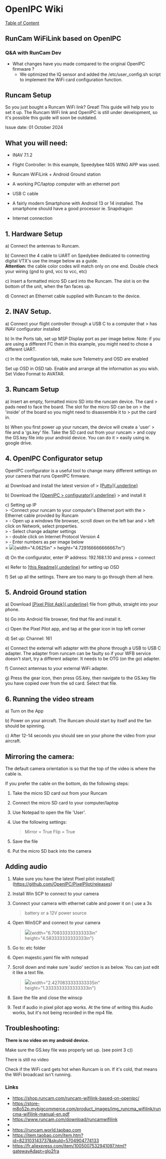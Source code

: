 # OpenIPC Wiki
[Table of Content](../README.md)

RunCam WiFiLink based on OpenIPC
--------------------------------

### Q&A with RunCam Dev

- What changes have you made compared to the original OpenIPC firmware ?
    - We optimized the IQ sensor and added the /etc/user_config.sh script to implement the WiFi card configuration function.
  
Runcam Setup 
--------------------------------

So you just bought a Runcam WiFi link? Great! This guide will help you to set it up. 
The Runcam WiFi link and OpenIPC is still under development, so it's
possible this guide will soon be outdated.

Issue date: 01 October 2024

## What you will need:

-   INAV 7.1.2

-   Flight Controller: In this example, Speedybee f405 WING APP was used.
-   Runcam WiFiLink + Android Ground station
-   A working PC/laptop computer with an ethernet port
-   USB C cable
-   A fairly modern Smartphone with Android 13 or 14 installed. The smartphone should have a good processor ie. Snapdragon
-   Internet connection

## 1. Hardware Setup

a)  Connect the antennas to Runcam.

b)  Connect the 4 cable to UART on Spedybee dedicated to connecting
     digital VTX's use the image below as a guide.\
     **Attention:** the cable color codes will match only on one end.
     Double check your wiring (gnd to gnd, vcc to vcc, etc)

c)  Insert a formatted micro SD card into the Runcam. The slot is on the
    bottom of the unit, when the fan faces up.

d)  Connect an Ethernet cable supplied with Runcam to the device.

## 2. INAV Setup.

a)  Connect your flight controller through a USB C to a computer that
    > has INAV configurator installed

b)  In the Ports tab, set up MSP Display port as per image below. 
Note:
if you are using a different FC then in this example, you might
need to chose a different
UART.

c)  In the configuration tab, make sure Telemetry and OSD are enabled


Set up OSD in OSD tab. Enable and arrange all the information as
you wish. Set Video Format to AVATAR.


## 3. Runcam Setup

a)  Insert an empty, formatted micro SD into the runcam device. The card
    > pads need to face the board. The slot for the micro SD can be on
    > the 'inside' of the board so you might need to disassemble it to
    > put the card in.

b)  When you first power up your runcam, the device will create a 'user'
    > file and a 'gs.key' file. Take the SD card out from your runcam
    > and copy the GS.key file into your android device. You can do it
    > easily using ie. google drive.

## 4. OpenIPC Configurator setup 

OpenIPC configurator is a useful tool to change many different settings
on your camera that runs OpenIPC firmware.

a)  Download and install the latest version of
    > [[Putty]{.underline}](https://www.chiark.greenend.org.uk/~sgtatham/putty/)

b)  Download the [[OpenIPC
    > configurator]{.underline}](https://github.com/OpenIPC/configurator/releases)
    > and install it

c)  Setting up IP\
    > -Connect your runcam to your computer's Ethernet port with the
    > Ethernet cable provided by Runcam\
    > - Open up a windows file browser, scroll down on the left bar and
    > left click on Network, select properties.\
    > - Select change adapter settings\
    > - double click on Internet Protocol Version 4\
    > - Enter numbers as per image below\
    > ![](vertopal_01220b0926f54aebbf39e69ed3249f76/media/image4.png){width="4.0625in"
    > height="4.729166666666667in"}

d)  On the configurator, enter IP address: 192.168.1.10 and press
    > connect

e)  Refer to [[this
     Readme]{.underline}](https://github.com/OpenIPC/configurator/blob/master/README-manual.md)
    for setting up OSD

f)  Set up all the settings. There are too many to go through them all
    here.

## 5. Android Ground station 

a)  Download [[Pixel Pilot
    Apk]{.underline}](https://github.com/OpenIPC/PixelPilot/releases)
     file from github, straight into your phone.

b)  Go into Android file browser, find that file and install it.

c)  Open the Pixel Pilot app, and tap at the gear icon in top left
    corner

d)  Set up: Channel: 161

e)  Connect the external wifi adapter with the phone through a USB to
    USB C adapter. The adapter from runcam can be faulty so if your
     WFB service doesn\'t start, try a different adapter. It needs to
     be OTG (on the go) adapter.

f)  Connect antennas to your external WiFi adapter.

g)  Press the gear icon, then press GS.key, then navigate to the GS.key
     file you have copied over from the sd card. Select that file.

## 6. Running the video stream

a)  Turn on the App

b)  Power on your aircraft. The Runcam should start by itself and the
     fan should be spinning.

c)  After 12-14 seconds you should see on your phone the video from your
aircraft.

## Mirroring the camera:

The default camera orientation is so that the top of the video is where
the cable is.

If you prefer the cable on the bottom, do the following steps:

1)  Take the micro SD card out from your Runcam

2)  Connect the micro SD card to your computer/laptop

3)  Use Notepad to open the file 'User'.

4)  Use the following settings:
    > Mirror = True
    > Flip = True

5)  Save the file

6)  Put the micro SD back into the camera

## Adding audio

1)  Make sure you have the latest Pixel
    pilot installed] (https://github.com/OpenIPC/PixelPilot/releases)
    

2)  Install Win SCP to connect to your camera

3)  Connect your camera with ethernet cable and power it on ( use a 3s
    > battery or a 12V power source

4)  Open WinSCP and connect to your camera
    > ![](vertopal_01220b0926f54aebbf39e69ed3249f76/media/image2.png){width="6.708333333333333in"
    > height="4.583333333333333in"}

5)  Go to: etc folder

6)  Open majestic.yaml file with notepad

7)  Scroll down and make sure 'audio' section is as below. You can just
    edit it like a text file.
    > ![](vertopal_01220b0926f54aebbf39e69ed3249f76/media/image3.png){width="2.4270833333333335in"
    > height="1.3333333333333333in"}

8)  Save the file and close the winscp

9)  Test if audio in pixel pilot app works.
At the time of writing this Audio works, but it's not being
 recorded in the mp4 file.

## Troubleshooting:

**There is no video on my android device.**

Make sure the GS.key file was properly set up. (see point 3 c))

There is still no video

Check if the WiFi card gets hot when Runcam is on. If it's cold, that
means the WiFi broadcast isn't running.


### Links

- https://shop.runcam.com/runcam-wifilink-based-on-openipc/
- https://store-m8o52p.mybigcommerce.com/product_images/img_runcma_wifilink/runcma-wifilink-manual-en.pdf
- https://www.runcam.com/download/runcamwifilink
-
- https://runcam.world.taobao.com
- https://item.taobao.com/item.htm?id=823103143737&skuId=5704904774133
- https://fr.aliexpress.com/item/1005007532941097.html?gatewayAdapt=glo2fra
